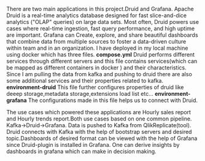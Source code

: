 There are two main applications in this project.Druid and Grafana.
Apache Druid is a real-time analytics database designed for fast slice-and-dice analytics ("OLAP" queries) on large data sets. Most often, Druid powers use cases where real-time ingestion, fast query performance, and high uptime are important.
Grafana can Create, explore, and share beautiful dashboards that combine data from multiple sources to foster a data-driven culture within team and in an organization.
I have deployed in my local machine using docker which has three files.
**compose.yml**
Druid performs different services through different servers and this file contains services(which can be mapped as different containers in docker ) and their characteristics.
Since I am pulling the data from kafka and pushing to druid there are also some additional services and their properties related to kafka.
**environment-druid**
This file further configures properties of druid like deeep storage,metadata storage,extensions load list etc... 
**environment-grafana**
The configurations made in this file helps us to connect with Druid.

The use cases which powered these applications are Hourly sales report and Hourly trends report.Both use cases based on one common pipeline.
Kafka->Druid->Grafana.
Data is pushed to Kafka from QlikReplicate(tool). Druid connects with Kafka with the help of bootstrap servers and desired topic.Dashboards of desired format can be viewed with the help of Grafana since Druid-plugin is installed in Grafana.
One can derive insights by dashboards in grafana which can make in decision making.
